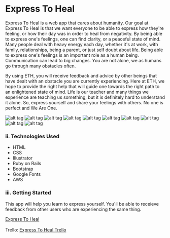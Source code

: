 # Express To Heal

Express To Heal is a web app that cares about humanity. Our goal at Express To Heal is that we want everyone to be able to express how they're feeling, or how their day was in order to heal from negativity. By being able to express one's feelings, one can find clarity, or a peaceful state of mind. Many people deal with heavy energy each day, whether it's at work, with family, relationships, being a parent, or just self doubt about life. Being able to express one's feelings is an important role as a human being. Communication can lead to big changes. You are not alone, we as humans go through many obstacles often.

By using ETH, you will receive feedback and advice by other beings that have dealt with an obstacle you are currently experiencing. Here at ETH, we hope to provide the right help that will guide one towards the right path to an enlightened state of mind. Life is our teacher and many things we experience are teaching us something, but it is definitely hard to understand it alone. So, express yourself and share your feelings with others. No one is perfect and We Are One.

![alt tag](http://i.imgur.com/BzVHZ3o.png "screenshot1")
![alt tag](http://i.imgur.com/pp8GzbG.png "screenshot1")
![alt tag](http://i.imgur.com/fQlovqS.png "screenshot1")
![alt tag](http://i.imgur.com/SBpLaTa.png "screenshot1")
![alt tag](http://i.imgur.com/EKaUv57.png "screenshot1")
![alt tag](http://i.imgur.com/tfuJRe3.png "screenshot1")
![alt tag](http://i.imgur.com/E0W5rgv.png "screenshot1")
![alt tag](http://i.imgur.com/x11darz.png "screenshot1")
![alt tag](http://i.imgur.com/WcZbfaq.png "screenshot1")
![alt tag](http://i.imgur.com/9gTBhY6.png "screenshot1")


<h3>ii. Technologies Used</h3>
<ul>
<li>HTML</li>
<li>CSS</li>
<li>Illustrator</li>
<li>Ruby on Rails</li>
<li>Bootstrap</li>
<li>Google Fonts</li>
<li>AWS</li>
</ul>

<h3>iii. Getting Started</h3>
This app will help you learn to express yourself. You'll be able to receieve feedback from other users who are experiencing the same thing. 

<a href="https://expresstoheal.herokuapp.com/" target="_blank">Express To Heal</a>
<br>
<br>
Trello: <a href="https://trello.com/b/VvPoxY1w/express-to-heal"> Express To Heal Trello